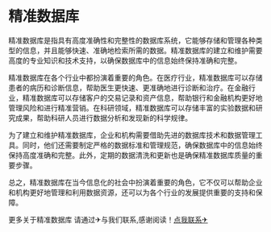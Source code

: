 # 精准数据库

精准数据库是指具有高度准确性和完整性的数据库系统，它能够存储和管理各种类型的信息，并且能够快速、准确地检索所需的数据。精准数据库的建立和维护需要高度的专业知识和技术支持，以确保数据库中的信息始终保持准确和完整。

精准数据库在各个行业中都扮演着重要的角色。在医疗行业，精准数据库可以存储患者的病历和诊断信息，帮助医生更快速、更准确地进行诊断和治疗。在金融行业，精准数据库可以存储客户的交易记录和资产信息，帮助银行和金融机构更好地管理风险和进行精准营销。在科研领域，精准数据库可以存储丰富的实验数据和研究成果，帮助科研人员进行数据分析和发现新的科学规律。

为了建立和维护精准数据库，企业和机构需要借助先进的数据库技术和数据管理工具。同时，他们还需要制定严格的数据标准和管理规范，确保数据库中的信息始终保持高度准确和完整。此外，定期的数据清洗和更新也是确保精准数据库质量的重要步骤。

总之，精准数据库在当今信息化的社会中扮演着重要的角色，它不仅可以帮助企业和机构更好地管理和利用数据资源，还可以为各个行业的发展提供重要的支持和保障。

更多关于精准数据库 请通过✈与我们联系,感谢阅读！[点我联系✈](https://doc.G208.com)